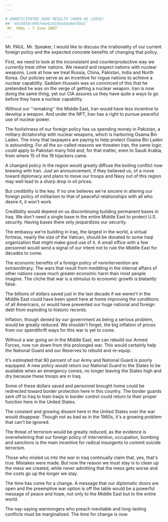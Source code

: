 ```yaml
---
---

# UNANTICIPATED GOOD RESULTS (WHEN WE LEAVE)
## `4934058c9967e6eb2d105eb8e90f8bb1`
`Mr. PAUL — 7 June 2007`

---
```



Mr. PAUL. Mr. Speaker, I would like to discuss the irrationality of 
our current foreign policy and the expected concrete benefits of 
changing that policy.

First, we need to look at the inconsistent and counterproductive way 
we currently treat other nations. We reward and respect nations with 
nuclear weapons. Look at how we treat Russia, China, Pakistan, India 
and North Korea. Our policies serve as an incentive for rogue nations 
to achieve a nuclear capability. Saddam Hussein was so convinced of 
this that he pretended he was on the verge of getting a nuclear weapon. 
Iran is now doing the same thing, yet our CIA assures us they have 
quite a ways to go before they have a nuclear capability.

Without our ''remaking'' the Middle East, Iran would have less 
incentive to develop a weapon. And under the NPT, Iran has a right to 
pursue peaceful use of nuclear power.

The foolishness of our foreign policy has us spending money in 
Pakistan, a military dictatorship with nuclear weapons, which is 
harboring Osama Bin Laden. The irony that taxpayers are paying to help 
protect Osama Bin Laden is astounding. For all the so-called reasons we 
threaten Iran, the same logic could apply to Pakistan many fold and, 
for that matter, even to Saudi Arabia, from where 15 of the 19 
hijackers came.

A changed policy in the region would greatly diffuse the boiling 
conflict now brewing with Iran. Just an announcement, if they believed 
us, of a move toward diplomacy and plans to move our troops and Navy 
out of this region may well lead to a sharp drop in oil prices.

But credibility is the key. If no one believes we're sincere in 
altering our foreign policy of militarism to that of peaceful 
relationships with all who desire it, it won't work.

Credibility would depend on us discontinuing building permanent bases 
in Iraq. We don't need a single base in the entire Middle East to 
protect U.S. security. Having bases there only jeopardizes our 
security.

The embassy we're building in Iraq, the largest in the world, a 
virtual fortress, nearly the size of the Vatican, should be donated to 
some Iraqi organization that might make good use of it. A small office 
with a few personnel would send a signal of our intent not to rule the 
Middle East for decades to come.

The economic benefits of a foreign policy of nonintervention are 
extraordinary. The wars that result from meddling in the internal 
affairs of other nations cause much greater economic harm than most 
people imagine. The cliche that war is a stimulus to economic growth is 
blatantly false.

The billions of dollars saved just in the last decade if we weren't 
in the Middle East could have been spent here at home improving the 
conditions of all Americans, or would have prevented our huge national 
and foreign debt from exploding to historic records.

Inflation, though denied by our government as being a serious 
problem, would be greatly reduced. We shouldn't forget, the big 
inflation of prices from our spendthrift ways for this war is yet to 
come.

Without a war going on in the Middle East, we can rebuild our Armed 
Forces, now run down from this prolonged war. This would certainly help 
the National Guard and our Reserves to rebuild and re-equip.

It's estimated that 90 percent of our Army and National Guard is 
poorly equipped. A new policy would return our National Guard to the 
States to be available when an emergency comes, no longer leaving the 
States high and dry because these troops are in Iraq.

Some of these dollars saved and personnel brought home could be 
redirected toward border protection here in this country. The border 
guards sent off to Iraq to train Iraqis in border control could return 
to their proper function here in the United States.

The constant and growing dissent here in the United States over the 
war would disappear. Though not as bad as in the 1960s, it's a growing 
problem that can't be ignored.

The threat of terrorism would be greatly reduced, as the evidence is 
overwhelming that our foreign policy of intervention, occupation, 
bombing and sanctions is the main incentive for radical insurgents to 
commit suicide terrorism.

Those who misled us into the war in Iraq continually claim that, yes, 
that's true. Mistakes were made. But now the reason we must stay is to 
clean up the mess we created, while never admitting that the mess gets 
worse and the costs go up the longer we stay.

The time has come for a change. A message that our diplomatic doors 
are open and the preemptive war option is off the table would be a 
powerful message of peace and hope, not only to the Middle East but to 
the entire world.

The nay-saying warmongers who preach inevitable and long-lasting 
conflicts must be marginalized. The time for change is now.
